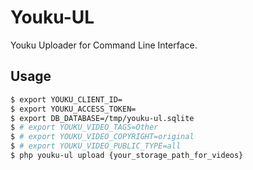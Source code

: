 # Youku-UL

Youku Uploader for Command Line Interface. 

## Usage

```bash
$ export YOUKU_CLIENT_ID=
$ export YOUKU_ACCESS_TOKEN=
$ export DB_DATABASE=/tmp/youku-ul.sqlite
$ # export YOUKU_VIDEO_TAGS=Other
$ # export YOUKU_VIDEO_COPYRIGHT=original
$ # export YOUKU_VIDEO_PUBLIC_TYPE=all
$ php youku-ul upload {your_storage_path_for_videos}
```
